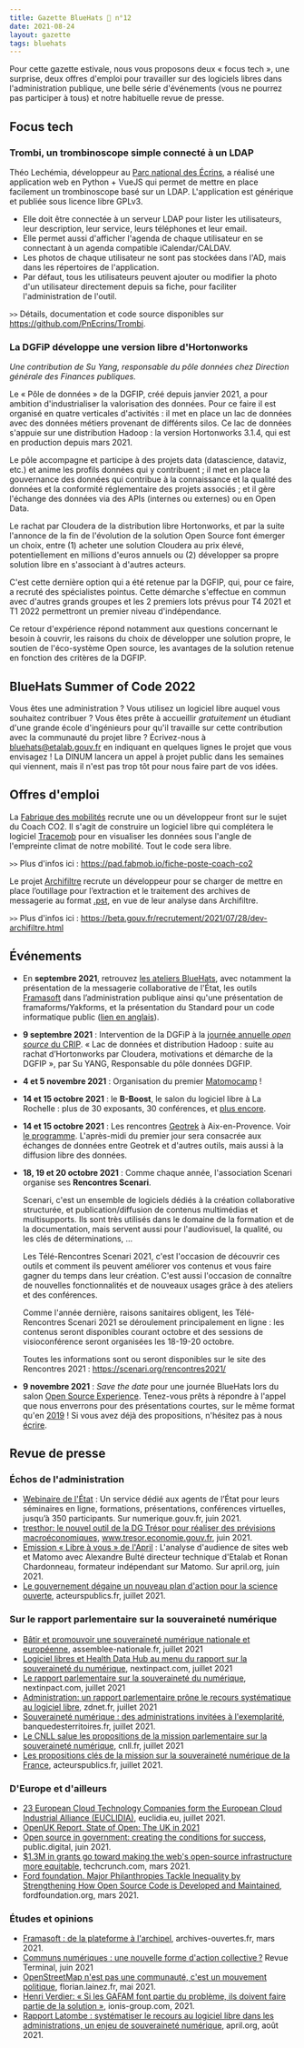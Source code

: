 ```yaml
---
title: Gazette BlueHats 🧢 n°12
date: 2021-08-24
layout: gazette
tags: bluehats
---
```


Pour cette gazette estivale, nous vous proposons deux « focus tech », une surprise, deux offres d'emploi pour travailler sur des logiciels libres dans l'administration publique, une belle série d'événements (vous ne pourrez pas participer à tous) et notre habituelle revue de presse.

## Focus tech

### Trombi, un trombinoscope simple connecté à un LDAP

Théo Lechémia, développeur au [Parc national des Écrins](https://github.com/PnEcrins), a réalisé une application web en Python + VueJS qui permet de mettre en place facilement un trombinoscope basé sur un LDAP.  L'application est générique et publiée sous licence libre GPLv3.

-   Elle doit être connectée à un serveur LDAP pour lister les utilisateurs, leur description, leur service, leurs téléphones et leur email.
-   Elle permet aussi d'afficher l'agenda de chaque utilisateur en se connectant à un agenda compatible iCalendar/CALDAV.
-   Les photos de chaque utilisateur ne sont pas stockées dans l'AD, mais dans les répertoires de l'application.
-   Par défaut, tous les utilisateurs peuvent ajouter ou modifier la photo d'un utilisateur directement depuis sa fiche, pour faciliter l'administration de l'outil.

`>>` Détails, documentation et code source disponibles sur <https://github.com/PnEcrins/Trombi>.


### La DGFiP développe une version libre d'Hortonworks

*Une contribution de Su Yang, responsable du pôle données chez Direction générale des Finances publiques.*

Le « Pôle de données » de la DGFIP, créé depuis janvier 2021, a pour ambition d'industrialiser la valorisation des données.  Pour ce faire il est organisé en quatre verticales d'activités : il met en place un lac de données avec des données métiers provenant de différents silos.  Ce lac de données s'appuie sur une distribution Hadoop : la version
Hortonworks 3.1.4, qui est en production depuis mars 2021.

Le pôle accompagne et participe à des projets data (datascience, dataviz, etc.) et anime les profils données qui y contribuent ; il met en place la gouvernance des données qui contribue à la connaissance et la qualité des données et la conformité réglementaire des projets associés ; et il gère l'échange des données via des APIs (internes ou externes) ou en Open Data.

Le rachat par Cloudera de la distribution libre Hortonworks, et par la suite l'annonce de la fin de l'évolution de la solution Open Source font émerger un choix, entre (1) acheter une solution Cloudera au prix élevé, potentiellement en millions d'euros annuels ou (2) développer sa propre solution libre en s'associant à d'autres acteurs.

C'est cette dernière option qui a été retenue par la DGFIP, qui, pour ce faire, a recruté des spécialistes pointus.  Cette démarche s'effectue en commun avec d'autres grands groupes et les 2 premiers lots prévus pour T4 2021 et T1 2022 permettront un premier niveau d'indépendance.

Ce retour d'expérience répond notamment aux questions concernant le besoin à couvrir, les raisons du choix de développer une solution propre, le soutien de l'éco-système Open source, les avantages de la solution retenue en fonction des critères de la DGFIP.


## BlueHats Summer of Code 2022

Vous êtes une administration ?  Vous utilisez un logiciel libre auquel vous souhaitez contribuer ?  Vous êtes prête à accueillir *gratuitement* un étudiant d'une grande école d'ingénieurs pour qu'il travaille sur cette contribution avec la communauté du projet libre ?  Écrivez-nous à [bluehats@etalab.gouv.fr](mailto:bluehats@etalab.gouv.fr) en indiquant en quelques lignes le projet que vous envisagez !  La DINUM lancera un appel à projet public dans les semaines qui viennent, mais il n'est pas trop tôt pour nous faire part de vos idées.

## Offres d'emploi

La [Fabrique des mobilités](https://lafabriquedesmobilites.fr/) recrute une ou un développeur front sur le sujet du Coach CO2.  Il s'agit de construire un logiciel libre qui complétera le logiciel [Tracemob](https://forge.grandlyon.com/pocs/cozy/tracemob) pour en visualiser les données sous l'angle de l'empreinte climat de notre mobilité. Tout le code sera libre.

`>>` Plus d'infos ici : <https://pad.fabmob.io/fiche-poste-coach-co2>

Le projet [Archifiltre](https://archifiltre.fabrique.social.gouv.fr/) recrute un développeur pour se charger de mettre en place l’outillage pour l’extraction et le traitement des archives de messagerie au format [.pst](https://fr.wikipedia.org/wiki/.pst), en vue de leur analyse dans Archifiltre.

`>>` Plus d'infos ici : <https://beta.gouv.fr/recrutement/2021/07/28/dev-archifiltre.html​>

## Événements

-   En **septembre 2021**, retrouvez [les ateliers BlueHats](https://github.com/blue-hats/ateliers/blob/main/ateliers.org), avec notamment la présentation de la messagerie collaborative de l'État, les outils [Framasoft](https://framasoft.org) dans l’administration publique ainsi qu'une présentation de framaforms/Yakforms, et la présentation du Standard pour un code informatique public ([lien en anglais](https://standard.publiccode.net/)).

-   **9 septembre 2021** : Intervention de la DGFiP à la [journée annuelle *open source* du CRIP](https://www.crip-asso.fr/crip/event/detail.html/idConf/966).  « Lac de données et distribution Hadoop : suite au rachat d’Hortonworks par Cloudera, motivations et démarche de la DGFIP », par Su YANG, Responsable du pôle données DGFIP.

-   **4 et 5 novembre 2021** : Organisation du premier [Matomocamp](https://matomocamp.org) !

-   **14 et 15 octobre 2021** : le **B-Boost**, le salon du logiciel libre à La Rochelle : plus de 30 exposants, 30 conférences, et [plus encore](https://b-boost.fr/).

-   **14 et 15 octobre 2021** : Les rencontres [Geotrek](https://geotrek.fr/) à Aix-en-Provence.  Voir [le programme](https://groups.google.com/u/3/g/geotrek-fr/c/k3IxyRHEdsE).  L'après-midi du premier jour sera consacrée aux échanges de données entre Geotrek et d'autres outils, mais aussi à la diffusion libre des données.

-   **18, 19 et 20 octobre 2021** : Comme chaque année, l'association Scenari organise ses **Rencontres Scenari**.

    Scenari, c'est un ensemble de logiciels dédiés à la création
    collaborative structurée, et publication/diffusion de contenus
    multimédias et multisupports. Ils sont très utilisés dans le
    domaine de la formation et de la documentation, mais servent aussi
    pour l'audiovisuel, la qualité, ou les clés de déterminations,
    &#x2026;

    Les Télé-Rencontres Scenari 2021, c'est l'occasion de découvrir
    ces outils et comment ils peuvent améliorer vos contenus et vous
    faire gagner du temps dans leur création. C'est aussi l'occasion
    de connaître de nouvelles fonctionnalités et de nouveaux usages
    grâce à des ateliers et des conférences.

    Comme l'année dernière, raisons sanitaires obligent, les
    Télé-Rencontres Scenari 2021 se déroulement principalement en
    ligne : les contenus seront disponibles courant octobre et des
    sessions de visioconférence seront organisées les 18-19-20
    octobre.

    Toutes les informations sont ou seront disponibles sur le site des
    Rencontres 2021 : <https://scenari.org/rencontres2021/>

-   **9 novembre 2021** : *Save the date* pour une journée BlueHats lors du salon [Open Source Experience](https://www.opensource-experience.com/).  Tenez-vous prêts à répondre à l'appel que nous enverrons pour des présentations courtes, sur le même format qu'en [2019](https://forum.etalab.gouv.fr/t/journee-bluehats-lors-du-paris-open-source-summit-le-11-decembre-2019/4614) !  Si vous avez déjà des propositions, n'hésitez pas à nous [écrire](mailto:bluehats@etalab.gouv.fr).


## Revue de presse

### Échos de l'administration

-   [Webinaire de l'État](https://www.numerique.gouv.fr/outils-agents/webinaire-etat/) : Un service dédié aux agents de l’État pour leurs séminaires en ligne, formations, présentations, conférences virtuelles, jusqu’à 350 participants.  Sur numerique.gouv.fr, juin 2021.
-   [tresthor: le nouvel outil de la DG Trésor pour réaliser des prévisions macroéconomiques](https://www.tresor.economie.gouv.fr/Articles/2021/06/30/tresthor-le-nouvel-outil-de-la-dg-tresor-pour-realiser-des-previsions-macroeconomiques), www.tresor.economie.gouv.fr, juin 2021.
-   [Emission « Libre à vous » de l'April](https://april.org/111-matomo) : L'analyse d'audience de sites web et Matomo avec Alexandre Bulté directeur technique d'Etalab et Ronan Chardonneau, formateur indépendant sur Matomo.  Sur april.org, juin 2021.
-   [Le gouvernement dégaine un nouveau plan d'action pour la science ouverte](https://www.acteurspublics.fr/articles/le-gouvernement-degaine-un-nouveau-plan-daction-pour-la-science-ouverte), acteurspublics.fr, juillet 2021.

### Sur le rapport parlementaire sur la souveraineté numérique

-   [Bâtir et promouvoir une souveraineté numérique nationale et européenne](https://www.assemblee-nationale.fr/dyn/15/rapports/souvnum/l15b4299-t1_rapport-information), assemblee-nationale.fr, juillet 2021
-   [Logiciel libres et Health Data Hub au menu du rapport sur la souveraineté du numérique](https://www.nextinpact.com/article/47722/logiciel-libres-et-health-data-hub-au-menu-rapport-sur-souverainete-numerique), nextinpact.com, juillet 2021
-   [Le rapport parlementaire sur la souveraineté du numérique](https://www.nextinpact.com/lebrief/47745/le-rapport-parlementaire-sur-souverainete-numerique), nextinpact.com, juillet 2021
-   [Administration: un rapport parlementaire prône le recours systématique au logiciel libre](https://www.zdnet.fr/blogs/l-esprit-libre/administration-un-rapport-parlementaire-prone-le-recours-systematique-au-logiciel-libre-39926175.htm), zdnet.fr, juillet 2021
-   [Souveraineté numérique : des administrations invitées à l'exemplarité](https://www.banquedesterritoires.fr/souverainete-numerique-des-administrations-invitees-lexemplarite), banquedesterritoires.fr, juillet 2021.
-   [Le CNLL salue les propositions de la mission parlementaire sur la souveraineté numérique](https://cnll.fr/news/mission-parlementaire-souverainete-numerique/), cnll.fr, juillet 2021
-   [Les propositions clés de la mission sur la souveraineté numérique de la France](https://www.acteurspublics.fr/articles/les-propositions-cles-de-la-mission-sur-la-souverainete-numerique-de-la-france), acteurspublics.fr, juillet 2021.

### D'Europe et d'ailleurs

-   [23 European Cloud Technology Companies form the European Cloud Industrial Alliance (EUCLIDIA)](https://www.euclidia.eu/publications/EUCLIDIA-Press.Release.Launch.Announcement), euclidia.eu, juillet 2021.
-   [OpenUK Report. State of Open: The UK in 2021](https://openuk.uk/stateofopen/)
-   [Open source in government: creating the conditions for success](https://public.digital/2021/06/21/open-source-in-government-creating-the-conditions-for-success), public.digital, juin 2021.
-   [$1.3M in grants go toward making the web's open-source infrastructure more equitable](https://techcrunch.com/2021/03/03/1-3m-in-grants-go-towards-making-the-webs-open-source-infrastructure-more-equitable/), techcrunch.com, mars 2021.
-   [Ford foundation. Major Philanthropies Tackle Inequality by Strengthening How Open Source Code is Developed and Maintained](https://www.fordfoundation.org/the-latest/news/major-philanthropies-tackle-inequality-by-strengthening-how-open-source-code-is-developed-and-maintained/), fordfoundation.org, mars 2021.

### Études et opinions

-   [Framasoft : de la plateforme à l'archipel](https://hal.archives-ouvertes.fr/hal-03177060/), archives-ouvertes.fr, mars 2021.
-   [Communs numériques : une nouvelle forme d'action collective ?](https://journals.openedition.org/terminal/7793) Revue Terminal, juin 2021
-   [OpenStreetMap n'est pas une communauté, c'est un mouvement politique](http://florian.lainez.fr/2021/05/12/openstreetmap-nest-pas-une-communaute-cest-un-mouvement-politique/), florian.lainez.fr, mai 2021.
-   [Henri Verdier: « Si les GAFAM font partie du problème, ils doivent faire partie de la solution »](https://actu.ionis-group.com/henri-verdier/), ionis-group.com, 2021.
-   [Rapport Latombe : systématiser le recours au logiciel libre dans les administrations, un enjeu de souveraineté numérique](https://www.april.org/rapport-latombe-systematiser-le-recours-au-logiciel-libre-dans-les-administrations-un-enjeu-de-souve), april.org, août 2021.

